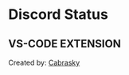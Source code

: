 Discord Status
=======

VS-CODE EXTENSION
-----------

Created by: [Cabrasky](https://www.github.com/cabrasky)
